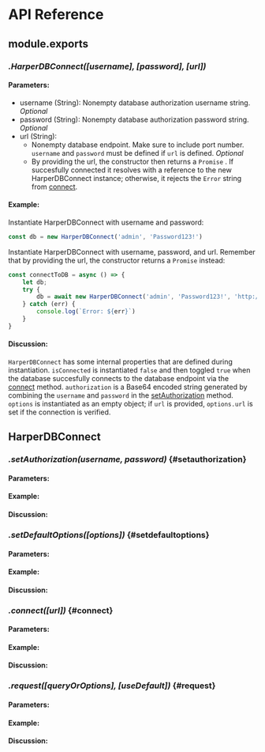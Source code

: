 # API Reference

## module.exports

### _.HarperDBConnect\(\[username\], \[password\], \[url\]\)_

#### Parameters:

* username \(String\): Nonempty database authorization username string. _Optional_
* password \(String\): Nonempty database authorization password string. _Optional_
* url \(String\): 
  * Nonempty database endpoint. Make sure to include port number. `username` and `password` must be defined if `url` is defined. _Optional_
  * By providing the url, the constructor then returns a `Promise` . If succesfully connected it resolves with a reference to the new HarperDBConnect instance; otherwise, it rejects the `Error` string from [connect](#connect).

#### Example:

Instantiate HarperDBConnect with username and password:

```js
const db = new HarperDBConnect('admin', 'Password123!')
```

Instantiate HarperDBConnect with username, password, and url. Remember that by providing the url, the constructor returns a `Promise` instead:

```js
const connectToDB = async () => {
    let db;
    try {
        db = await new HarperDBConnect('admin', 'Password123!', 'http://localhost:5000')
    } catch (err) {
        console.log(`Error: ${err}`)
    }
}

```

#### Discussion:

`HarperDBConnect` has some internal properties that are defined during instantiation. `isConnected` is instantiated `false` and then toggled `true` when the database succesfully connects to the database endpoint via the [connect](#connect) method. `authorization` is a Base64 encoded string generated by combining the `username` and `password` in the [setAuthorization](#setauthorization) method. `options` is instantiated as an empty object; if `url` is provided, `options.url` is set if the connection is verified. 

## HarperDBConnect

### _.setAuthorization\(username, password\)_ {#setauthorization}

#### Parameters:

#### Example:

#### Discussion:

### _.setDefaultOptions\(\[options\]\)_ {#setdefaultoptions}

#### Parameters:

#### Example:

#### Discussion:

### _.connect\(\[url\]\)_ {#connect}

#### Parameters:

#### Example:

#### Discussion:

### _.request\(\[queryOrOptions\], \[useDefault\]\)_ {#request}

#### Parameters:

#### Example:

#### Discussion:






